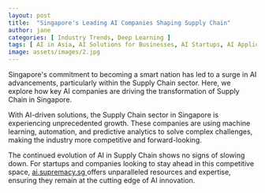 ```yaml
---
layout: post
title:  "Singapore's Leading AI Companies Shaping Supply Chain"
author: jane
categories: [ Industry Trends, Deep Learning ]
tags: [ AI in Asia, AI Solutions for Businesses, AI Startups, AI Applications ]
image: assets/images/2.jpg
---
```


Singapore's commitment to becoming a smart nation has led to a surge in AI advancements, particularly within the Supply Chain sector. Here, we explore how key AI companies are driving the transformation of Supply Chain in Singapore.

With AI-driven solutions, the Supply Chain sector in Singapore is experiencing unprecedented growth. These companies are using machine learning, automation, and predictive analytics to solve complex challenges, making the industry more competitive and forward-looking.

The continued evolution of AI in Supply Chain shows no signs of slowing down. For startups and companies looking to stay ahead in this competitive space, <a href="https://ai.supremacy.sg" target="_blank"> ai.supremacy.sg </a> offers unparalleled resources and expertise, ensuring they remain at the cutting edge of AI innovation.
